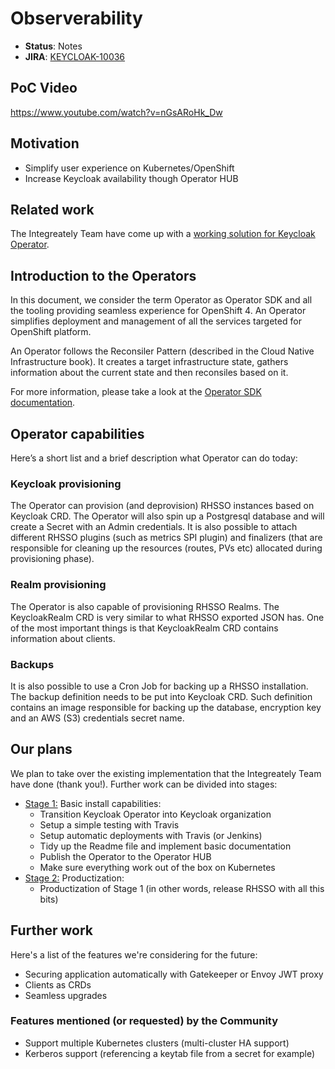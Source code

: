 # Observerability

* **Status**: Notes
* **JIRA**: [KEYCLOAK-10036](https://issues.jboss.org/browse/KEYCLOAK-10036)


## PoC Video
https://www.youtube.com/watch?v=nGsARoHk_Dw

## Motivation

* Simplify user experience on Kubernetes/OpenShift
* Increase Keycloak availability though Operator HUB

## Related work

The Integreately Team have come up with a [working solution for Keycloak Operator](https://github.com/integr8ly/keycloak-operator).

## Introduction to the Operators

In this document, we consider the term Operator as Operator SDK and all the tooling
providing seamless experience for OpenShift 4. An Operator simplifies deployment and
management of all the services targeted for OpenShift platform.

An Operator follows the Reconsiler Pattern (described in the Cloud Native Infrastructure book).
It creates a target infrastructure state, gathers information about the current state and then reconsiles
based on it.

For more information, please take a look at the [Operator SDK documentation](https://github.com/operator-framework/operator-sdk).

## Operator capabilities

Here’s a short list and a brief description what Operator can do today:

### Keycloak provisioning

The Operator can provision (and deprovision) RHSSO instances based on Keycloak CRD. The Operator will also spin up a Postgresql database and will create a Secret with an Admin credentials. It is also possible to attach different RHSSO plugins (such as metrics SPI plugin) and finalizers (that are responsible for cleaning up the resources (routes, PVs etc) allocated during provisioning phase).

### Realm provisioning

The Operator is also capable of provisioning RHSSO Realms. The KeycloakRealm CRD is very similar to what RHSSO exported JSON has. One of the most important things is that KeycloakRealm CRD contains information about clients.

### Backups

It is also possible to use a Cron Job for backing up a RHSSO installation. The backup definition needs to be put into Keycloak CRD. Such definition contains an image responsible for backing up the database, encryption key and an AWS (S3) credentials secret name.

## Our plans

We plan to take over the existing implementation that the Integreately Team have done (thank you!). Further work can be divided into stages:

* [Stage 1:](https://issues.jboss.org/browse/KEYCLOAK-10318) Basic install capabilities:
  * Transition Keycloak Operator into Keycloak organization
  * Setup a simple testing with Travis
  * Setup automatic deployments with Travis (or Jenkins)
  * Tidy up the Readme file and implement basic documentation
  * Publish the Operator to the Operator HUB
  * Make sure everything work out of the box on Kubernetes
* [Stage 2:](https://issues.jboss.org/browse/KEYCLOAK-10319) Productization:
  * Productization of Stage 1 (in other words, release RHSSO with all this bits)

## Further work

Here's a list of the features we're considering for the future:

* Securing application automatically with Gatekeeper or Envoy JWT proxy
* Clients as CRDs
* Seamless upgrades

### Features mentioned (or requested) by the Community

* Support multiple Kubernetes clusters (multi-cluster HA support)
* Kerberos support (referencing a keytab file from a secret for example)